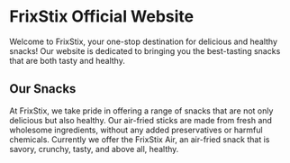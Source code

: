 # FrixStix Official Website

Welcome to FrixStix, your one-stop destination for delicious and healthy snacks! Our website is dedicated to bringing you the best-tasting snacks that are both tasty and healthy.

## Our Snacks
At FrixStix, we take pride in offering a range of snacks that are not only delicious but also healthy. Our air-fried sticks are made from fresh and wholesome ingredients, without any added preservatives or harmful chemicals.
Currently we offer the FrixStix Air, an air-fried snack that is savory, crunchy, tasty, and above all, healthy. 
